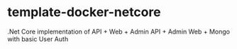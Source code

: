 # template-docker-netcore
.Net Core implementation of API + Web + Admin API + Admin Web + Mongo with basic User Auth
